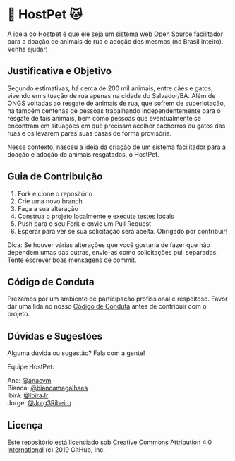 # 🐶 HostPet 🐱

A ideia do Hostpet é que ele seja um sistema web Open Source facilitador para a doação de animais de rua e adoção dos mesmos (no Brasil inteiro). Venha ajudar!

## Justificativa e Objetivo

Segundo estimativas, há cerca de 200 mil animais, entre cães e gatos, vivendo em situação de rua apenas na cidade do Salvador/BA. Além de ONGS voltadas ao resgate de animais de rua, que sofrem de superlotação, há também centenas de pessoas trabalhando independentemente para o resgate de tais animais, bem como pessoas que eventualmente se encontram em situações em que precisam acolher cachorros ou gatos das ruas e os levarem paras suas casas de forma provisória. 

Nesse contexto, nasceu a ideia da criação de um sistema facilitador para a doação e adoção de animais resgatados, o HostPet. 

## Guia de Contribuição

1. Fork e clone o repositório
2. Crie uma novo branch
3. Faça a sua alteração
4. Construa o projeto localmente e execute testes locais
5. Push para o seu Fork e envie um Pull Request
6. Esperar para ver se sua solicitação será aceita. Obrigado por contribuir!

Dica: Se houver várias alterações que você gostaria de fazer que não dependem umas das outras, envie-as como solicitações pull separadas. Tente escrever boas mensagens de commit.

## Código de Conduta

Prezamos por um ambiente de participação profissional e respeitoso. Favor dar uma lida no nosso [Código de Conduta](CODE_OF_CONDUCT.md) antes de contribuir com o projeto.

## Dúvidas e Sugestões

Alguma dúvida ou sugestão? Fala com a gente!

Equipe HostPet:

Ana: [@anacvm](https://github.com/anacvm)<br>
Bianca: [@biancamagalhaes](https://github.com/biancamagalhaes)<br>
Ibirá: [@IbiraJr](https://github.com/IbiraJr)<br>
Jorge: [@Jorg3Ribeiro](https://github.com/Jorg3Ribeiro)<br>

## Licença

Este repositório está licenciado sob [Creative Commons Attribution 4.0 International](LICENSE) (c) 2019 GitHub, Inc.

